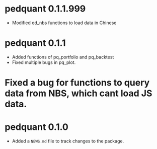 # pedquant 0.1.1.999

* Modified ed_nbs functions to load data in Chinese

# pedquant 0.1.1

* Added functions of pq_portfolio and pq_backtest
* Fixed multiple bugs in pq_plot.
# Fixed a bug for functions to query data from NBS, which cant load JS data.

# pedquant 0.1.0

* Added a `NEWS.md` file to track changes to the package.



